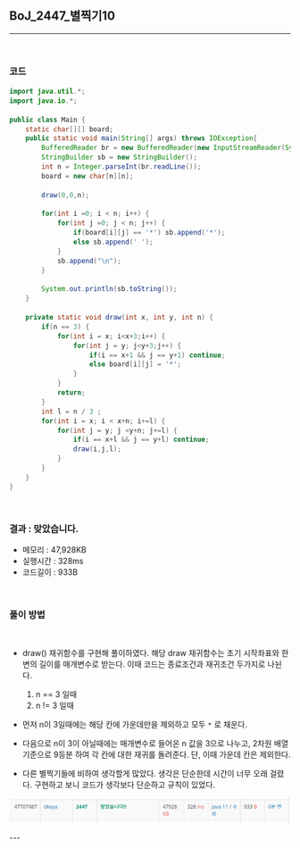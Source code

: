 ## BoJ_2447_별찍기10

---

<br />

### 코드

```java
import java.util.*;
import java.io.*;

public class Main {
	static char[][] board;
	public static void main(String[] args) throws IOException{
		BufferedReader br = new BufferedReader(new InputStreamReader(System.in));
		StringBuilder sb = new StringBuilder();
		int n = Integer.parseInt(br.readLine());
		board = new char[n][n];
		
		draw(0,0,n);
		
		for(int i =0; i < n; i++) {
			for(int j =0; j < n; j++) {
				if(board[i][j] == '*') sb.append('*');
				else sb.append(' ');
			}
			sb.append("\n");
		}
		
		System.out.println(sb.toString());
	}
	
	private static void draw(int x, int y, int n) {
		if(n == 3) {
			for(int i = x; i<x+3;i++) {
				for(int j = y; j<y+3;j++) {
					if(i == x+1 && j == y+1) continue;
					else board[i][j] = '*';
				}
			}
			return;
		}	
		int l = n / 3 ;
		for(int i = x; i < x+n; i+=l) {
			for(int j = y; j <y+n; j+=l) {
				if(i == x+l && j == y+l) continue;
				draw(i,j,l);
			}
		}
	}
}
```

<br />


### 결과 : 맞았습니다.

- 메모리 : 47,928KB
- 실행시간 : 328ms
- 코드길이 : 933B

<br />

### 풀이 방법

<br />

- draw() 재귀함수를 구현해 풀이하였다. 해당 draw 재귀함수는 초기 시작좌표와 한변의 길이를 매개변수로 받는다. 이때 코드는 종료조건과 재귀조건 두가지로 나뉜다.

  1. n == 3 일때
  2. n != 3 일때

- 먼저 n이 3일때에는 해당 칸에 가운데만을 제외하고 모두 `*` 로 채운다.
- 다음으로 n이 3이 아닐때에는 매개변수로 들어온 n 값을 3으로 나누고, 2차원 배열 기준으로 9등분 하여 각 칸에 대한 재귀를 돌려준다. 단, 이때 가운데 칸은 제외한다. 
- 다른 별찍기들에 비하여 생각할게 많았다. 생각은 단순한데 시간이 너무 오래 걸렸다. 구현하고 보니 코드가 생각보다 단순하고 규칙이 있었다. 

<span align="center">

![](./images/boj2447.PNG)

</span>
---
